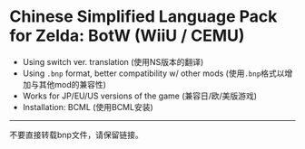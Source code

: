 # Chinese Simplified Language Pack for Zelda: BotW (WiiU / CEMU)

- Using switch ver. translation (使用NS版本的翻译)
- Using `.bnp`  format, better compatibility w/ other mods (使用`.bnp`格式以增加与其他mod的兼容性)
- Works for JP/EU/US versions of the game (兼容日/欧/美版游戏)
- Installation: BCML (使用BCML安装)



---

不要直接转载bnp文件，请保留链接。

